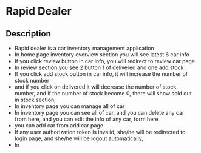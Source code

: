 # Rapid Dealer

## Description

-   Rapid dealer is a car inventory management application
-   In home page inventory overview section you will see latest 6 car info
-   If you click review button in car info, you will redirect to review car page
-   In review section you see 2 button 1 of delivered and one add stock
-   If you click add stock button in car info, it will increase the number of stock number
-   and if you click on delivered it will decrease the number of stock number, and if the number of stock become 0, there will show sold out in stock section, 
-   In inventory page you can manage all of car
-   In inventory page you can see all of car, and you can delete any car from here, and you can edit the info of any car, form here
-   you can add car from add car page
- 	If any user authorization token is invalid, she/he will be redirected to login page, and she/he will be logout automatically,
-   In

<!-- <div style="border: 1px solid gray; display: flex; flex-direction:column; align-items:center; border-radius:15px; margin-bottom:15px">
<h1 style="color: #90ba14; margin-bottom: 0px; border-bottom: 0px; font-weight: bold; " title="This is an inventory management website">Rapid dealer</h1>
<small style="color: whitesmoke; margin-top: 0px">This is an inventory management website</small>
</div>

```json
{
	"Description": [
		"Rapid dealer is a car inventory management application",
		"In home page inventory overview section you will see latest 6 car info",
		"If you click review button in car info, you will redirect to review car page",
		"In review section you see 2 button 1 of delivered and one add stock",
		"If you click add stock button in car info, it will increase the number of stock number,"
		"and if you click on delivered it will decrease the number of stock number, and if the number of stock become 0, the product will delete automatically",
		"In inventory page you can manage all of car"
		"In inventory page you can see all of car, and you can delete any car from here, and you can edit the info of any car, form here"
		"you can add car from add car page"
	]
}
``` -->
